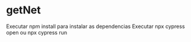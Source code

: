 # getNet

Executar npm install para instalar as dependencias
Executar npx cypress open ou npx cypress run

